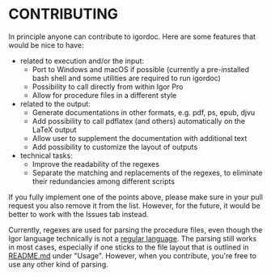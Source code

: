 # CONTRIBUTING

In principle anyone can contribute to igordoc.
Here are some features that would be nice to have:

*  related to execution and/or the input:
    *  Port to Windows and macOS if possible (currently a pre-installed bash shell and some utilities are required to run igordoc)
    *  Possibility to call directly from within Igor Pro
    *  Allow for procedure files in a different style
*  related to the output:
    *  Generate documentations in other formats, e.g. pdf, ps, epub, djvu
    *  Add possibility to call pdflatex (and others) automatically on the LaTeX output
    *  Allow user to supplement the documentation with additional text
    *  Add possibility to customize the layout of outputs
*  technical tasks:
    *  Improve the readability of the regexes
    *  Separate the matching and replacements of the regexes, to eliminate their redundancies among different scripts

If you fully implement one of the points above, please make sure in your pull request you also remove it from the list. However, for the future, it would be better to work with the Issues tab instead.

Currently, regexes are used for parsing the procedure files, even though the Igor language technically is not a [regular language](https://en.wikipedia.org/wiki/Regular_language). The parsing still works in most cases, especially if one sticks to the file layout that is outlined in [README.md](README.md) under "Usage". However, when you contribute, you're free to use any other kind of parsing.


